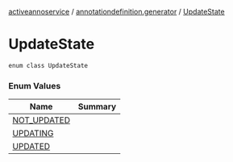 [activeannoservice](../../index.md) / [annotationdefinition.generator](../index.md) / [UpdateState](./index.md)

# UpdateState

`enum class UpdateState`

### Enum Values

| Name | Summary |
|---|---|
| [NOT_UPDATED](-n-o-t_-u-p-d-a-t-e-d.md) |  |
| [UPDATING](-u-p-d-a-t-i-n-g.md) |  |
| [UPDATED](-u-p-d-a-t-e-d.md) |  |
